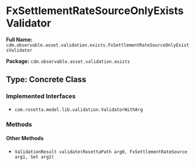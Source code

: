# FxSettlementRateSourceOnlyExistsValidator

**Full Name:** `cdm.observable.asset.validation.exists.FxSettlementRateSourceOnlyExistsValidator`

**Package:** `cdm.observable.asset.validation.exists`

## Type: Concrete Class

### Implemented Interfaces

- `com.rosetta.model.lib.validation.ValidatorWithArg`

### Methods

#### Other Methods

- `ValidationResult validate(RosettaPath arg0, FxSettlementRateSource arg1, Set arg2)`

